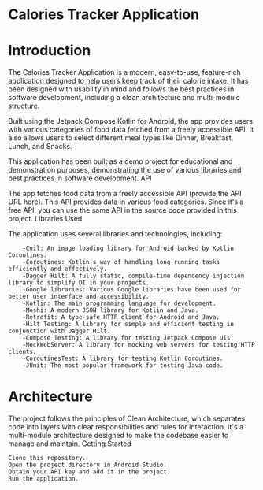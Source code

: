  # Calories Tracker Application
# Introduction

The Calories Tracker Application is a modern, easy-to-use, feature-rich application designed to help users keep track of their calorie intake. It has been designed with usability in mind and follows the best practices in software development, including a clean architecture and multi-module structure.

Built using the Jetpack Compose Kotlin for Android, the app provides users with various categories of food data fetched from a freely accessible API. It also allows users to select different meal types like Dinner, Breakfast, Lunch, and Snacks.

This application has been built as a demo project for educational and demonstration purposes, demonstrating the use of various libraries and best practices in software development.
API

The app fetches food data from a freely accessible API (provide the API URL here). This API provides data in various food categories. Since it's a free API, you can use the same API in the source code provided in this project.
Libraries Used

The application uses several libraries and technologies, including:
```
    -Coil: An image loading library for Android backed by Kotlin Coroutines.
    -Coroutines: Kotlin's way of handling long-running tasks efficiently and effectively.
    -Dagger Hilt: A fully static, compile-time dependency injection library to simplify DI in your projects.
    -Google libraries: Various Google libraries have been used for better user interface and accessibility.
    -Kotlin: The main programming language for development.
    -Moshi: A modern JSON library for Kotlin and Java.
    -Retrofit: A type-safe HTTP client for Android and Java.
    -Hilt Testing: A library for simple and efficient testing in conjunction with Dagger Hilt.
    -Compose Testing: A library for testing Jetpack Compose UIs.
    -MockWebServer: A library for mocking web servers for testing HTTP clients.
    -CoroutinesTest: A library for testing Kotlin Coroutines.
    -JUnit: The most popular framework for testing Java code.
```
# Architecture

The project follows the principles of Clean Architecture, which separates code into layers with clear responsibilities and rules for interaction. It's a multi-module architecture designed to make the codebase easier to manage and maintain.
Getting Started

    Clone this repository.
    Open the project directory in Android Studio.
    Obtain your API key and add it in the project.
    Run the application.
